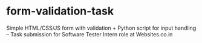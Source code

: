 # form-validation-task
Simple HTML/CSS/JS form with validation + Python script for input handling – Task submission for Software Tester Intern role at Websites.co.in
